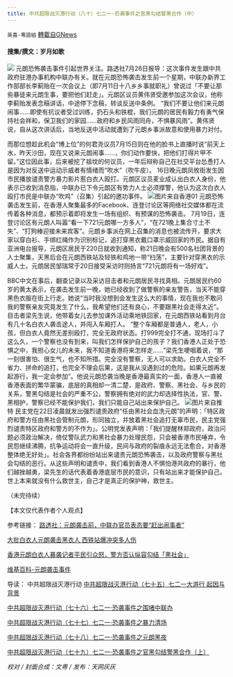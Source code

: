 ```yaml
---
title: 中共超限战灭港行动（八十）七二一·恐袭事件之官黑勾结警黑合作（中）
---
```

`英喜-粵語組` [轉載自GNews](https://gnews.org/zh-hans/1599657/)

#### 搜集/撰文：岁月如歌


![](https://assets.gnews.org/wp-content/uploads/2021/10/10171.jpg)
元朗恐怖袭击事件引起世界关注。路透社7月26日报导：这次事件发生跟中共政府驻港办事机构中联办有关。就在元朗恐怖袭击发生前一个星期，中联办新界工作部部长李蓟贻在一次会议上（即7月11日十八乡乡事就职礼）曾说过「不要让那些暴徒来元朗生事，要把他们赶走」。元朗区议员黄伟贤受邀参加这次会议，他称李蓟贻发表念稿讲话，中途停下念稿，转谈反送中条例。 “我们不要让他们来元朗闹事……即使有抗议者受过训练，扔石头和铁棍，我们元朗的居民有毅力有勇气保持社会祥和，保卫我们的家园……政府和乡民风雨同舟，不惧暴风雨”。黄伟贤说，自从这次讲话后，当地反送中活动就遭到了元朗乡事派故意和使用暴力对付。

而那位想趁此机会“博上位”的何君尧议员7月15日则在他的脸书上直播时说“前天上水，昨天沙田，现在又说来元朗闹事……，你们动作要快，把他们打得片甲不留。”这位因此事，后来被挖了祖坟的何议员，一年后辩称自己在社交平台怂恿打人是因为对反送中运动示威者有情绪而“吹水”（吹牛皮）。 16日晚元朗凤攸街发生因市民播放谴责警方暴力影片惹白衣人殴打。元朗区议员麦业成认出白衣人身份，他表示已收到消息指，中联办已下令元朗区有势力人士必须撑警，他认为这次白衣人殴打市民是中联办“吹鸡”（召集）引起的邀功事件。
![](https://assets.gnews.org/wp-content/uploads/2021/10/10172.jpg)图片来自香港01
元朗恐怖袭击发生前，在香港人聚集最多的Facebook、连登讨论区等网络社交媒体都在流传着各种消息，都预示着即将发生一场有组织、有预谋的恐怖袭击。 7月19日，连登讨论区有元朗人叫嚣“看一下721元朗哪一方多人”，“在721晚上集合寸土不失”、“打狗棒迎接未来宾客”。元朗乡事派在网上召集的消息也被流传开，要求大家以穿白衫、手绑红绳作为识别标记，追打穿黑衣戴口罩示威回家的市民。据自有亚洲电台报导，元朗区居民于220日就收到通知，称21日晚会有500名社团背景的人士聚集，天黑后会在元朗西铁站及轻铁和鸡地一带“扫荡”，主要针对穿黑衣的示威人士。元朗居民邹瑞常于20日接受采访时则扬言“721元朗将有一场好戏”。

BBC中文在事后，翻查记录以及采访目击者和元朗居民寻找真相。元朗居民约60岁的黄太表示，在袭击发生前一晚，她已经收到了做警察的亲友警告，当天不能穿黑色衣服在街上行走。她说“当时我没想到会发生这么大的事情，现在我也不敢问我的警察亲友究竟发生了什么，我希望他们还有良心，不要跟黑社会走得太近”。目击者梁先生说，他带着女儿去参加课外活动乘地铁回家，在元朗西铁站看到月台有几十名白衣人袭击途人，并闯入车厢打人。 “整个车厢都是普通人，老人，小孩，但白衣人竟然无差别殴打，完全无政府状态。打999完全打不通，现场打斗了这么久，一个警察也没有到来，叫我们怎样保护自己的孩子？我们香港人正处于恐惧之中，我担心女儿的未来，我不知道香港将来怎样走……”梁先生哽咽着说，“那一刻很害怕、很生气，也不知所措。完全没有警察，无人可以求助。白衣人完全不省力、拼命的追打，也完全不理会后果，这是我从没遇到过的危险。如果元朗再发起游行，我一定会参加”。他说元朗恐袭当晚是香港最真实的一面，香港人一直被香港表面的繁华蒙骗，底层的真相却一清二楚，是政府、警察、黑社会、与乡民的关系，警黑勾结是社会的严重不公，警察拥有绝对的武力却选择性执法，官、警、黑相护，警察已经不能保护我们，我们只能自己站出来保护自己。
![](https://assets.gnews.org/wp-content/uploads/2021/10/10173.jpg)图片来自推特
民主党在22日凌晨就发出强烈谴责政府“任由黑社会血洗元朗”的声明：「特区政府和警方任由黑社会管制元朗，形同独立，并放着黑社会追打无辜市民，民主党强烈谴责特区政府和警方的不作为」。公明党发表声明：「我们提醒林郑政府，政治问题必须政治解决，倚仗警队武力和黑社会暴力处理民怨，只会被香港市民唾弃，令民怨继续沸腾，抗争运动将会一直升级，民间与政府的裂痕永远无法愈合，对香港整体绝无好处」。社会各界都纷纷站出来谴责元朗恐怖袭击，以及政府警察与黑社会勾结的恶行。从这些声明和谴责中，我们看到香港人不惧怕港共政府的暴行，他们越挫越勇，梁先生的话代表着香港底层市民的意识，只有站出来才能保护自己。世上本来就没有什么救世主，自己才是真正的保护神，救世主。

（未完待续）


【本文仅代表作者个人观点】

参考链接：
[路透社：元朗袭击前，中联办官员表态要“赶出闹事者”](https://www.voachinese.com/amp/Chinese-Official-Urged-HK-Villagers-To-Drive-Off-Protesters-Before-Violence-20190726/5016377.html)

[大批白衣人元朗袭击黑衣人 西铁站爆冲突多人伤](https://www.rfa.org/cantonese/news/htm/hk-yuen-long-07212019132958.html)

[香港元朗白衣人暴袭记者平民引众怒，警方否认纵容勾结「黑社会」](https://web.archive.org/web/20190915073228/https://www.bbc.com/zhongwen/trad/chinese-news-49070742)

[维基百科-元朗袭击事件](https://zh.wikipedia.org/wiki/%E5%85%83%E6%9C%97%E8%A5%B2%E6%93%8A%E4%BA%8B%E4%BB%B6)

导读：
中共超限战灭港行动
[中共超限战灭港行动（七十五）七二一大游行 起因与背景](https://gnews.org/zh-hans/1563774/)

[中共超限战灭港行动（七十六）七二一](https://gnews.org/zh-hans/1573037/)[·恐袭事件之围堵中联办](https://gnews.org/zh-hans/1573037/)

[中共超限战灭港行动（七十七）七二一](https://gnews.org/zh-hans/1583940/)[·恐袭事件之暴力清场](https://gnews.org/zh-hans/1583940/)

[中共超限战灭港行动（七十八）七二一](https://gnews.org/zh-hans/1593300/)[·恐袭事件之元朗黑夜](https://gnews.org/zh-hans/1593300/)

[中共超限战灭港行动（七十九）七二一](https://gnews.org/zh-hans/1595216/)[·恐袭事件之官黑勾结警黑合作（上）](https://gnews.org/zh-hans/1595216/)

*校对 / 封面合成：文粤 / 发布：天网灰灰*
